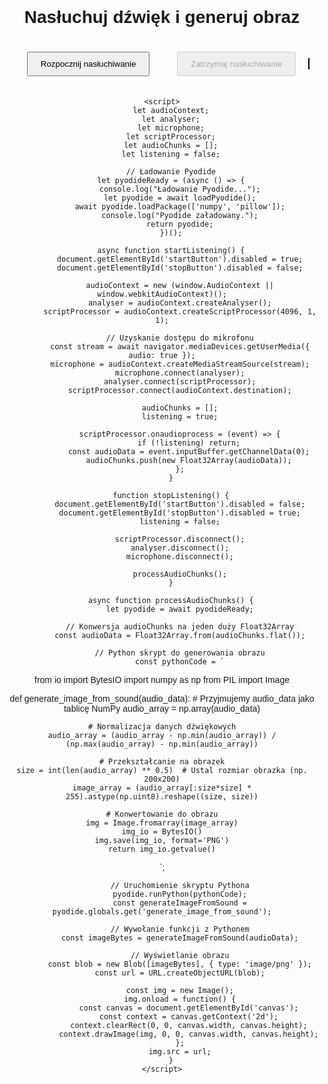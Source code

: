 <!DOCTYPE html>
<html lang="pl">
<head>
    <meta charset="UTF-8">
    <meta name="viewport" content="width=device-width, initial-scale=1.0">
    <title>Nasłuchuj i Generuj Obraz</title>
    <script src="https://cdn.jsdelivr.net/pyodide/v0.23.0/full/pyodide.js"></script>
    <style>
        body { font-family: Arial, sans-serif; text-align: center; margin-top: 30px; }
        button { padding: 10px 20px; margin: 20px; }
        #canvas { border: 1px solid black; margin-top: 20px; }
    </style>
</head>
<body>
    <h1>Nasłuchuj dźwięk i generuj obraz</h1>
    <button id="startButton" onclick="startListening()">Rozpocznij nasłuchiwanie</button>
    <button id="stopButton" onclick="stopListening()" disabled>Zatrzymaj nasłuchiwanie</button>
    <canvas id="canvas" width="200" height="200"></canvas>

    <script>
        let audioContext;
        let analyser;
        let microphone;
        let scriptProcessor;
        let audioChunks = [];
        let listening = false;

        // Ładowanie Pyodide
        let pyodideReady = (async () => {
            console.log("Ładowanie Pyodide...");
            let pyodide = await loadPyodide();
            await pyodide.loadPackage(['numpy', 'pillow']);
            console.log("Pyodide załadowany.");
            return pyodide;
        })();

        async function startListening() {
            document.getElementById('startButton').disabled = true;
            document.getElementById('stopButton').disabled = false;

            audioContext = new (window.AudioContext || window.webkitAudioContext)();
            analyser = audioContext.createAnalyser();
            scriptProcessor = audioContext.createScriptProcessor(4096, 1, 1);

            // Uzyskanie dostępu do mikrofonu
            const stream = await navigator.mediaDevices.getUserMedia({ audio: true });
            microphone = audioContext.createMediaStreamSource(stream);
            microphone.connect(analyser);
            analyser.connect(scriptProcessor);
            scriptProcessor.connect(audioContext.destination);

            audioChunks = [];
            listening = true;

            scriptProcessor.onaudioprocess = (event) => {
                if (!listening) return;
                const audioData = event.inputBuffer.getChannelData(0);
                audioChunks.push(new Float32Array(audioData));
            };
        }

        function stopListening() {
            document.getElementById('startButton').disabled = false;
            document.getElementById('stopButton').disabled = true;
            listening = false;
            
            scriptProcessor.disconnect();
            analyser.disconnect();
            microphone.disconnect();
            
            processAudioChunks();
        }

        async function processAudioChunks() {
            let pyodide = await pyodideReady;

            // Konwersja audioChunks na jeden duży Float32Array
            const audioData = Float32Array.from(audioChunks.flat());

            // Python skrypt do generowania obrazu
            const pythonCode = `
from io import BytesIO
import numpy as np
from PIL import Image

def generate_image_from_sound(audio_data):
    # Przyjmujemy audio_data jako tablicę NumPy
    audio_array = np.array(audio_data)
    
    # Normalizacja danych dźwiękowych
    audio_array = (audio_array - np.min(audio_array)) / (np.max(audio_array) - np.min(audio_array))
    
    # Przekształcanie na obrazek
    size = int(len(audio_array) ** 0.5)  # Ustal rozmiar obrazka (np. 200x200)
    image_array = (audio_array[:size*size] * 255).astype(np.uint8).reshape((size, size))

    # Konwertowanie do obrazu
    img = Image.fromarray(image_array)
    img_io = BytesIO()
    img.save(img_io, format='PNG')
    return img_io.getvalue()
`;

            // Uruchomienie skryptu Pythona
            pyodide.runPython(pythonCode);
            const generateImageFromSound = pyodide.globals.get('generate_image_from_sound');
            
            // Wywołanie funkcji z Pythonem
            const imageBytes = generateImageFromSound(audioData);
            
            // Wyświetlanie obrazu
            const blob = new Blob([imageBytes], { type: 'image/png' });
            const url = URL.createObjectURL(blob);
            
            const img = new Image();
            img.onload = function() {
                const canvas = document.getElementById('canvas');
                const context = canvas.getContext('2d');
                context.clearRect(0, 0, canvas.width, canvas.height);
                context.drawImage(img, 0, 0, canvas.width, canvas.height);
            };
            img.src = url;
        }
    </script>
</body>
</html>
